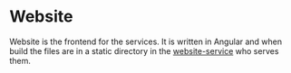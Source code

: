 # Website

Website is the frontend for the services. It is written in Angular and when build the files are in a static directory in the [website-service](Website-Service.md) who serves them.
